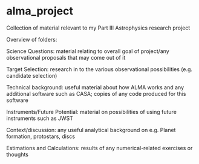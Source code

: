 # alma_project
Collection of material relevant to my Part III Astrophysics research project

Overview of folders:

Science Questions: material relating to overall goal of project/any observational proposals that may come out of it

Target Selection: research in to the various observational possibilities (e.g. candidate selection)

Technical background: useful material about how  ALMA works and any additional software such as CASA; copies of any code produced for this software

Instruments/Future Potential: material on possibilities of using future instruments such as JWST

Context/discussion: any useful analytical background on e.g. Planet formation, protostars, discs

Estimations and Calculations: results of any numerical-related exercises or thoughts
